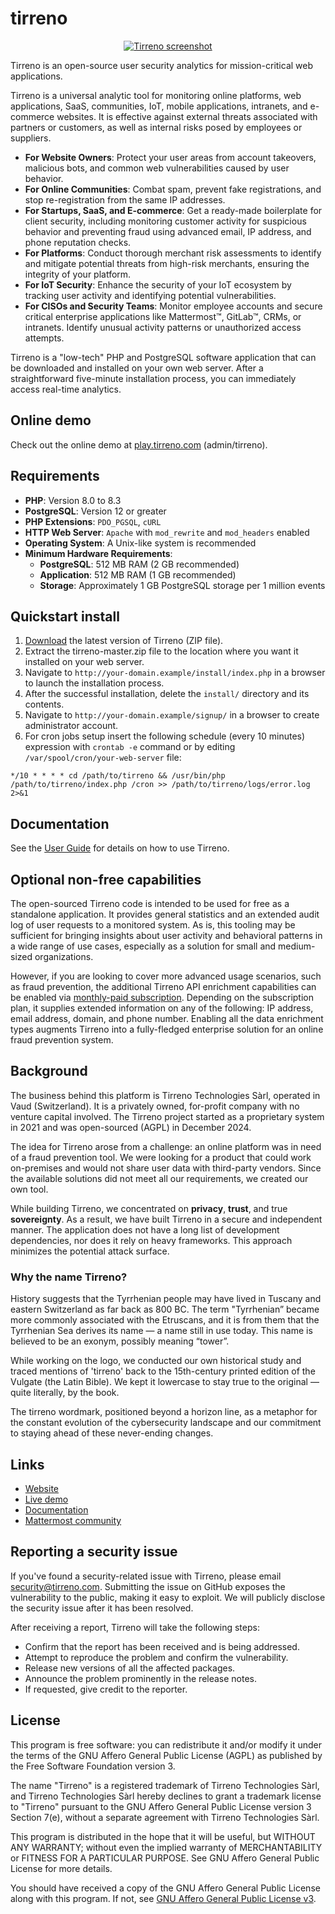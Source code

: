 # tirreno

<p align="center">
    <a href="https://www.tirreno.com/" target="_blank">
        <img src="https://www.tirreno.com/double-screen.jpg" alt="Tirreno screenshot" />
    </a>
</p>

Tirreno is an open-source user security analytics for mission-critical web applications.

Tirreno is a universal analytic tool for monitoring online platforms, web applications, SaaS, communities, IoT, mobile applications, intranets, and e-commerce websites. It is effective against external threats associated with partners or customers, as well as internal risks posed by employees or suppliers.

* **For Website Owners**: Protect your user areas from account takeovers, malicious bots, and common web vulnerabilities caused by user behavior.
* **For Online Communities**: Combat spam, prevent fake registrations, and stop re-registration from the same IP addresses.
* **For Startups, SaaS, and E-commerce**: Get a ready-made boilerplate for client security, including monitoring customer activity for suspicious behavior and preventing fraud using advanced email, IP address, and phone reputation checks.
* **For Platforms**: Conduct thorough merchant risk assessments to identify and mitigate potential threats from high-risk merchants, ensuring the integrity of your platform.
* **For IoT Security**: Enhance the security of your IoT ecosystem by tracking user activity and identifying potential vulnerabilities.
* **For CISOs and Security Teams**: Monitor employee accounts and secure critical enterprise applications like Mattermost™, GitLab™, CRMs, or intranets. Identify unusual activity patterns or unauthorized access attempts.

Tirreno is a "low-tech" PHP and PostgreSQL software application that can be downloaded and installed on your own web server. After a straightforward five-minute installation process, you can immediately access real-time analytics.

## Online demo

Check out the online demo at [play.tirreno.com](https://play.tirreno.com) (admin/tirreno).

## Requirements

* **PHP**: Version 8.0 to 8.3
* **PostgreSQL**: Version 12 or greater
* **PHP Extensions**: `PDO_PGSQL`, `cURL`
* **HTTP Web Server**: `Apache` with `mod_rewrite` and `mod_headers` enabled
* **Operating System**: A Unix-like system is recommended
* **Minimum Hardware Requirements**:
    * **PostgreSQL**: 512 MB RAM (2 GB recommended)
    * **Application**: 512 MB RAM (1 GB recommended)
    * **Storage**: Approximately 1 GB PostgreSQL storage per 1 million events

## Quickstart install

1. [Download](https://www.tirreno.com/download.php) the latest version of Tirreno (ZIP file).
2. Extract the tirreno-master.zip file to the location where you want it installed on your web server.
3. Navigate to `http://your-domain.example/install/index.php` in a browser to launch the installation process.
4. After the successful installation, delete the `install/` directory and its contents.
5. Navigate to `http://your-domain.example/signup/` in a browser to create administrator account.
6. For cron jobs setup insert the following schedule (every 10 minutes) expression with `crontab -e` command or by editing `/var/spool/cron/your-web-server` file:
```
*/10 * * * * cd /path/to/tirreno && /usr/bin/php /path/to/tirreno/index.php /cron >> /path/to/tirreno/logs/error.log 2>&1
```

## Documentation

See the [User Guide](https://docs.tirreno.com/) for details on how to use Tirreno.

## Optional non-free capabilities

The open-sourced Tirreno code is intended to be used for free as a standalone application. It provides general statistics and an extended audit log of user requests to a monitored system. As is, this tooling may be sufficient for bringing insights about user activity and behavioral patterns in a wide range of use cases, especially as a solution for small and medium-sized organizations.

However, if you are looking to cover more advanced usage scenarios, such as fraud prevention, the additional Tirreno API enrichment capabilities can be enabled via [monthly-paid subscription](https://www.tirreno.com/pricing/). Depending on the subscription plan, it supplies extended information on any of the following: IP address, email address, domain, and phone number. Enabling all the data enrichment types augments Tirreno into a fully-fledged enterprise solution for an online fraud prevention system.

## Background

The business behind this platform is Tirreno Technologies Sàrl, operated in Vaud (Switzerland). It is a privately owned, for-profit company with no venture capital involved. The Tirreno project started as a proprietary system in 2021 and was open-sourced (AGPL) in December 2024.

The idea for Tirreno arose from a challenge: an online platform was in need of a fraud prevention tool. We were looking for a product that could work on-premises and would not share user data with third-party vendors. Since the available solutions did not meet all our requirements, we created our own tool.

While building Tirreno, we concentrated on **privacy**, **trust**, and true **sovereignty**. As a result, we have built Tirreno in a secure and independent manner. The application does not have a long list of development dependencies, nor does it rely on heavy frameworks. This approach minimizes the potential attack surface.

### Why the name Tirreno?

History suggests that the Tyrrhenian people may have lived in Tuscany and eastern Switzerland as far back as 800 BC. The term "Tyrrhenian” became more commonly associated with the Etruscans, and it is from them that the Tyrrhenian Sea derives its name — a name still in use today. This name is believed to be an exonym, possibly meaning “tower”.

While working on the logo, we conducted our own historical study and traced mentions of 'tirreno' back to the 15th-century printed edition of the Vulgate (the Latin Bible). We kept it lowercase to stay true to the original — quite literally, by the book.

The tirreno wordmark, positioned beyond a horizon line, as a metaphor for the constant evolution of the cybersecurity landscape and our commitment to staying ahead of these never-ending changes.

## Links

- [Website](https://www.tirreno.com)
- [Live demo](https://play.tirreno.com)
- [Documentation](https://docs.tirreno.com)
- [Mattermost community](https://chat.tirreno.com)

## Reporting a security issue

If you've found a security-related issue with Tirreno, please email security@tirreno.com. Submitting the issue on GitHub exposes the vulnerability to the public, making it easy to exploit. We will publicly disclose the security issue after it has been resolved.

After receiving a report, Tirreno will take the following steps:

- Confirm that the report has been received and is being addressed.
- Attempt to reproduce the problem and confirm the vulnerability.
- Release new versions of all the affected packages.
- Announce the problem prominently in the release notes.
- If requested, give credit to the reporter.

## License

This program is free software: you can redistribute it and/or modify it under the terms of the GNU Affero General Public License (AGPL) as published by the Free Software Foundation version 3.

The name "Tirreno" is a registered trademark of Tirreno Technologies Sàrl, and Tirreno Technologies Sàrl hereby declines to grant a trademark license to "Tirreno" pursuant to the GNU Affero General Public License version 3 Section 7(e), without a separate agreement with Tirreno Technologies Sàrl.

This program is distributed in the hope that it will be useful, but WITHOUT ANY WARRANTY; without even the implied warranty of MERCHANTABILITY or FITNESS FOR A PARTICULAR PURPOSE. See GNU Affero General Public License for more details.

You should have received a copy of the GNU Affero General Public License along with this program. If not, see [GNU Affero General Public License v3](https://www.gnu.org/licenses/agpl-3.0.txt).
